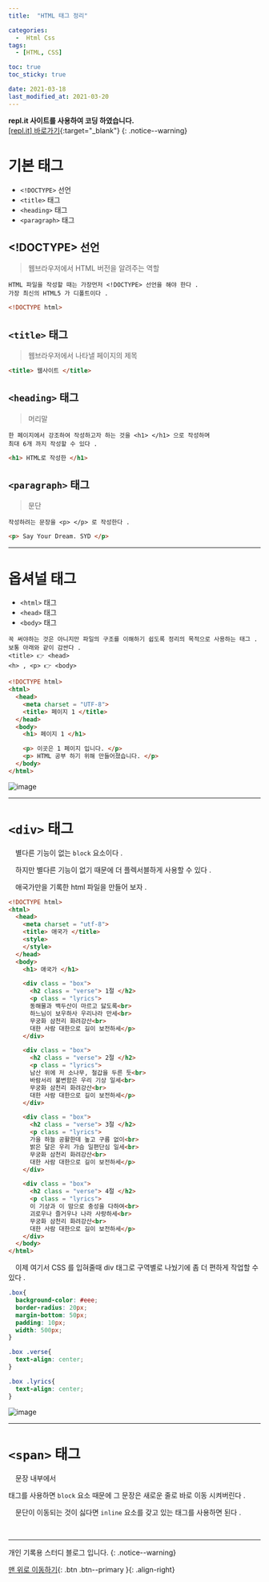 ```yaml
---
title:  "HTML 태그 정리" 

categories:
  -  Html Css
tags:
  - [HTML, CSS]

toc: true
toc_sticky: true

date: 2021-03-18
last_modified_at: 2021-03-20
---
```

**repl.it 사이트를 사용하여 코딩 하였습니다.**   
[[repl.it] 바로가기](https://replit.com/){:target="_blank"}
{: .notice--warning}

# 기본 태그

- `<!DOCTYPE>` 선언
- `<title>` 태그
- `<heading>` 태그
- `<paragraph>` 태그

## <!DOCTYPE> 선언

> 웹브라우저에서 HTML 버전을 알려주는 역할

```
HTML 파일을 작성할 때는 가장먼저 <!DOCTYPE> 선언을 해야 한다 .   
가장 최신의 HTML5 가 디폴트이다 .
```
```html
<!DOCTYPE html>
```

## `<title>` 태그

> 웹브라우저에서 나타낼 페이지의 제목

```html
<title> 웹사이트 </title> 
```

## `<heading>` 태그

> 머리말

```
한 페이지에서 강조하여 작성하고자 하는 것을 <h1> </h1> 으로 작성하며
최대 6개 까지 작성할 수 있다 .
```
```html
<h1> HTML로 작성한 </h1>
```

## `<paragraph>` 태그

> 문단

```
작성하려는 문장을 <p> </p> 로 작성한다 .
```
```html
<p> Say Your Dream. SYD </p>
```

***

# 옵셔널 태그

- `<html>` 태그
- `<head>` 태그
- `<body>` 태그

```
꼭 써야하는 것은 아니지만 파일의 구조를 이해하기 쉽도록 정리의 목적으로 사용하는 태그 .
보통 아래와 같이 감싼다 .
<title> 👉 <head>
<h> , <p> 👉 <body> 
```
```html
<!DOCTYPE html>
<html>
  <head>
    <meta charset = "UTF-8">
    <title> 페이지 1 </title> 
  </head>
  <body>
    <h1> 페이지 1 </h1>

    <p> 이곳은 1 페이지 입니다. </p>
    <p> HTML 공부 하기 위해 만들어졌습니다. </p>
  </body>
</html>
```

![image](https://user-images.githubusercontent.com/50429028/111626202-11e61b00-8831-11eb-8313-9a85f206c40a.png)

***

# `<div>` 태그

　별다른 기능이 없는 `block` 요소이다 .

　하지만 별다른 기능이 없기 때문에 더 플렉서블하게 사용할 수 있다 .

　애국가만을 기록한 html 파일을 만들어 보자 .
```html
<!DOCTYPE html>
<html>
  <head>
    <meta charset = "utf-8">
    <title> 애국가 </title>
    <style>
    </style>
  </head>
  <body>
    <h1> 애국가 </h1>

    <div class = "box">
      <h2 class = "verse"> 1절 </h2>
      <p class = "lyrics">
      동해물과 백두산이 마르고 닳도록<br>
      하느님이 보우하사 우리나라 만세<br>
      무궁화 삼천리 화려강산<br>
      대한 사람 대한으로 길이 보전하세</p>
    </div>

    <div class = "box">
      <h2 class = "verse"> 2절 </h2>
      <p class = "lyrics">
      남산 위에 저 소나무, 철갑을 두른 듯<br>
      바람서리 불변함은 우리 기상 일세<br>
      무궁화 삼천리 화려강산<br>
      대한 사람 대한으로 길이 보전하세</p>
    </div>

    <div class = "box">
      <h2 class = "verse"> 3절 </h2>
      <p class = "lyrics">
      가을 하늘 공활한데 높고 구름 없이<br>
      밝은 달은 우리 가슴 일편단심 일세<br>
      무궁화 삼천리 화려강산<br>
      대한 사람 대한으로 길이 보전하세</p>
    </div>

    <div class = "box">
      <h2 class = "verse"> 4절 </h2>
      <p class = "lyrics">
      이 기상과 이 맘으로 충성을 다하여<br>
      괴로우나 즐거우나 나라 사랑하세<br>
      무궁화 삼천리 화려강산<br>
      대한 사람 대한으로 길이 보전하세</p>
    </div>
  </body>
</html>
```

　이제 여기서 CSS 를 입혀줄때 div 태그로 구역별로 나눴기에 좀 더 편하게 작업할 수 있다 .

```css
.box{
  background-color: #eee;
  border-radius: 20px;
  margin-bottom: 50px;
  padding: 10px;
  width: 500px;
}

.box .verse{
  text-align: center;
}

.box .lyrics{
  text-align: center;
}
```

![image](https://user-images.githubusercontent.com/50429028/111862069-25f75d00-8996-11eb-9a33-3d3dde080545.png)

***

# `<span>` 태그

　문장 내부에서 <div> 태그를 사용하면 `block` 요소 때문에 그 문장은 새로운 줄로 바로 이동 시켜버린다 .

　문단이 이동되는 것이 싫다면 `inline` 요소를 갖고 있는 <span> 태그를 사용하면 된다 .

<br>

***

개인 기록용 스터디 블로그 입니다.
{: .notice--warning}

[맨 위로 이동하기](#){: .btn .btn--primary }{: .align-right}